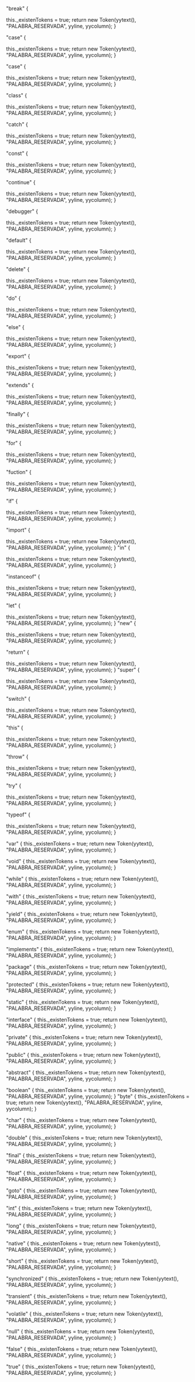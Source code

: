 <YYINITIAL> "break" {

this._existenTokens = true;
return new Token(yytext(), "PALABRA_RESERVADA", yyline, yycolumn);
}

<YYINITIAL> "case" {

this._existenTokens = true;
return new Token(yytext(), "PALABRA_RESERVADA", yyline, yycolumn);
}

<YYINITIAL> "case" {

this._existenTokens = true;
return new Token(yytext(), "PALABRA_RESERVADA", yyline, yycolumn);
}

<YYINITIAL> "class" {

this._existenTokens = true;
return new Token(yytext(), "PALABRA_RESERVADA", yyline, yycolumn);
}

<YYINITIAL> "catch" {

this._existenTokens = true;
return new Token(yytext(), "PALABRA_RESERVADA", yyline, yycolumn);
}

<YYINITIAL> "const" {

this._existenTokens = true;
return new Token(yytext(), "PALABRA_RESERVADA", yyline, yycolumn);
}

<YYINITIAL> "continue" {

this._existenTokens = true;
return new Token(yytext(), "PALABRA_RESERVADA", yyline, yycolumn);
}

<YYINITIAL> "debugger" {

this._existenTokens = true;
return new Token(yytext(), "PALABRA_RESERVADA", yyline, yycolumn);
}

<YYINITIAL> "default" {

this._existenTokens = true;
return new Token(yytext(), "PALABRA_RESERVADA", yyline, yycolumn);
}

<YYINITIAL> "delete" {

this._existenTokens = true;
return new Token(yytext(), "PALABRA_RESERVADA", yyline, yycolumn);
}

<YYINITIAL> "do" {

this._existenTokens = true;
return new Token(yytext(), "PALABRA_RESERVADA", yyline, yycolumn);
}

<YYINITIAL> "else" {

this._existenTokens = true;
return new Token(yytext(), "PALABRA_RESERVADA", yyline, yycolumn);
}

<YYINITIAL> "export" {

this._existenTokens = true;
return new Token(yytext(), "PALABRA_RESERVADA", yyline, yycolumn);
}

<YYINITIAL> "extends" {

this._existenTokens = true;
return new Token(yytext(), "PALABRA_RESERVADA", yyline, yycolumn);
}

<YYINITIAL> "finally" {

this._existenTokens = true;
return new Token(yytext(), "PALABRA_RESERVADA", yyline, yycolumn);
}

<YYINITIAL> "for" {

this._existenTokens = true;
return new Token(yytext(), "PALABRA_RESERVADA", yyline, yycolumn);
}

<YYINITIAL> "fuction" {

this._existenTokens = true;
return new Token(yytext(), "PALABRA_RESERVADA", yyline, yycolumn);
}

<YYINITIAL> "if" {

this._existenTokens = true;
return new Token(yytext(), "PALABRA_RESERVADA", yyline, yycolumn);
}

<YYINITIAL> "import" {

this._existenTokens = true;
return new Token(yytext(), "PALABRA_RESERVADA", yyline, yycolumn);
}
<YYINITIAL> "in" {

this._existenTokens = true;
return new Token(yytext(), "PALABRA_RESERVADA", yyline, yycolumn);
}

<YYINITIAL> "instanceof" {

this._existenTokens = true;
return new Token(yytext(), "PALABRA_RESERVADA", yyline, yycolumn);
}

<YYINITIAL> "let" {

this._existenTokens = true;
return new Token(yytext(), "PALABRA_RESERVADA", yyline, yycolumn);
}
<YYINITIAL> "new" {

this._existenTokens = true;
return new Token(yytext(), "PALABRA_RESERVADA", yyline, yycolumn);
}

<YYINITIAL> "return" {

this._existenTokens = true;
return new Token(yytext(), "PALABRA_RESERVADA", yyline, yycolumn);
}
<YYINITIAL> "super" {

this._existenTokens = true;
return new Token(yytext(), "PALABRA_RESERVADA", yyline, yycolumn);
}


<YYINITIAL> "switch" {

this._existenTokens = true;
return new Token(yytext(), "PALABRA_RESERVADA", yyline, yycolumn);
}


<YYINITIAL> "this" {

this._existenTokens = true;
return new Token(yytext(), "PALABRA_RESERVADA", yyline, yycolumn);
}

<YYINITIAL> "throw" {

this._existenTokens = true;
return new Token(yytext(), "PALABRA_RESERVADA", yyline, yycolumn);
}

<YYINITIAL> "try" {

this._existenTokens = true;
return new Token(yytext(), "PALABRA_RESERVADA", yyline, yycolumn);
}

<YYINITIAL> "typeof" {

this._existenTokens = true;
return new Token(yytext(), "PALABRA_RESERVADA", yyline, yycolumn);
}

<YYINITIAL> "var" {
this._existenTokens = true;
return new Token(yytext(), "PALABRA_RESERVADA", yyline, yycolumn);
}

<YYINITIAL> "void" {
this._existenTokens = true;
return new Token(yytext(), "PALABRA_RESERVADA", yyline, yycolumn);
}

<YYINITIAL> "while" {
this._existenTokens = true;
return new Token(yytext(), "PALABRA_RESERVADA", yyline, yycolumn);
}

<YYINITIAL> "with" {
this._existenTokens = true;
return new Token(yytext(), "PALABRA_RESERVADA", yyline, yycolumn);
}

<YYINITIAL> "yield" {
this._existenTokens = true;
return new Token(yytext(), "PALABRA_RESERVADA", yyline, yycolumn);
}

<YYINITIAL> "enum" {
this._existenTokens = true;
return new Token(yytext(), "PALABRA_RESERVADA", yyline, yycolumn);
}

<YYINITIAL> "implements" {
this._existenTokens = true;
return new Token(yytext(), "PALABRA_RESERVADA", yyline, yycolumn);
}

<YYINITIAL> "package" {
this._existenTokens = true;
return new Token(yytext(), "PALABRA_RESERVADA", yyline, yycolumn);
}

<YYINITIAL> "protected" {
this._existenTokens = true;
return new Token(yytext(), "PALABRA_RESERVADA", yyline, yycolumn);
}

<YYINITIAL> "static" {
this._existenTokens = true;
return new Token(yytext(), "PALABRA_RESERVADA", yyline, yycolumn);
}

<YYINITIAL> "interface" {
this._existenTokens = true;
return new Token(yytext(), "PALABRA_RESERVADA", yyline, yycolumn);
}

<YYINITIAL> "private" {
this._existenTokens = true;
return new Token(yytext(), "PALABRA_RESERVADA", yyline, yycolumn);
}

<YYINITIAL> "public" {
this._existenTokens = true;
return new Token(yytext(), "PALABRA_RESERVADA", yyline, yycolumn);
}

<YYINITIAL> "abstract" {
this._existenTokens = true;
return new Token(yytext(), "PALABRA_RESERVADA", yyline, yycolumn);
}

<YYINITIAL> "boolean" {
this._existenTokens = true;
return new Token(yytext(), "PALABRA_RESERVADA", yyline, yycolumn);
}
<YYINITIAL> "byte" {
this._existenTokens = true;
return new Token(yytext(), "PALABRA_RESERVADA", yyline, yycolumn);
}

<YYINITIAL> "char" {
this._existenTokens = true;
return new Token(yytext(), "PALABRA_RESERVADA", yyline, yycolumn);
}

<YYINITIAL> "double" {
this._existenTokens = true;
return new Token(yytext(), "PALABRA_RESERVADA", yyline, yycolumn);
}

<YYINITIAL> "final" {
this._existenTokens = true;
return new Token(yytext(), "PALABRA_RESERVADA", yyline, yycolumn);
}

<YYINITIAL> "float" {
this._existenTokens = true;
return new Token(yytext(), "PALABRA_RESERVADA", yyline, yycolumn);
}

<YYINITIAL> "goto" {
this._existenTokens = true;
return new Token(yytext(), "PALABRA_RESERVADA", yyline, yycolumn);
}

<YYINITIAL> "int" {
this._existenTokens = true;
return new Token(yytext(), "PALABRA_RESERVADA", yyline, yycolumn);
}

<YYINITIAL> "long" {
this._existenTokens = true;
return new Token(yytext(), "PALABRA_RESERVADA", yyline, yycolumn);
}

<YYINITIAL> "native" {
this._existenTokens = true;
return new Token(yytext(), "PALABRA_RESERVADA", yyline, yycolumn);
}

<YYINITIAL> "short" {
this._existenTokens = true;
return new Token(yytext(), "PALABRA_RESERVADA", yyline, yycolumn);
}

<YYINITIAL> "synchronized" {
this._existenTokens = true;
return new Token(yytext(), "PALABRA_RESERVADA", yyline, yycolumn);
}

<YYINITIAL> "transient" {
this._existenTokens = true;
return new Token(yytext(), "PALABRA_RESERVADA", yyline, yycolumn);
}

<YYINITIAL> "volatile" {
this._existenTokens = true;
return new Token(yytext(), "PALABRA_RESERVADA", yyline, yycolumn);
}

<YYINITIAL> "null" {
this._existenTokens = true;
return new Token(yytext(), "PALABRA_RESERVADA", yyline, yycolumn);
}

<YYINITIAL> "false" {
this._existenTokens = true;
return new Token(yytext(), "PALABRA_RESERVADA", yyline, yycolumn);
}

<YYINITIAL> "true" {
this._existenTokens = true;
return new Token(yytext(), "PALABRA_RESERVADA", yyline, yycolumn);
}
